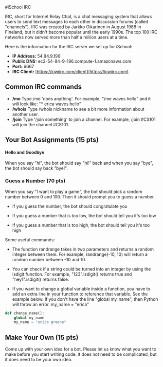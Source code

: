 #iSchool IRC

IRC, short for Internet Relay Chat, is a chat messaging system that allows users to send text messages to each other in discussion forums (called "channels"). IRC was created by Jarkko Oikarinen in August 1988 in Fineland, but it didn't become popular until the early 1990s. The top 100 IRC networks now served more than half a million users at a time.

Here is the information for the IRC server we set up for iSchool:

* **IP Address:** 54.84.9.196
* **Public DNS:** ec2-54-84-9-196.compute-1.amazonaws.com
* **Port:** 6667
* **IRC Client:** [https://kiwiirc.com/client](https://kiwiirc.com)


## Common IRC commands
* **/me** Type /me 'does anything'. For example, "/me waves hello" and it will look like: "* erica waves hello"
* **/whois** Type /whois nickname to see a bit more information about another user.
* **/join** Type '/join something' to join a channel. For example, /join #CS101 will join the channel #CS101.

## Your Bot Assignments (15 pts)
#### Hello and Goodbye
  When you say "hi", the bot should say "hi!" back and when you say "bye", the bot should say back "bye!".


### Guess a Number (70 pts)
  When you say "I want to play a game", the bot should pick a random number between
0 and 100. Then it should prompt you to guess a number.

* If you guess the number, the bot should congratulate you

* If you guess a number that is too low, the bot should tell you it's too low

* If you guess a number that is too high, the bot should tell you it's too high

Some useful commands:

* The function randrange takes in two parameters and returns a random integer between them. For example, randrange(-10, 10) will return a random number between -10 and 10.

* You can check if a string could be turned into an integer by using the isdigit function. For example, "123".isdigit() returns true and "hey1".isdigit() returns false.

* If you want to change a global variable inside a function, you have to add an extra line in your function to reference that variable. See the example below. If you don't have the line "global my_name", then Python will throw an error.
my_name = "erica"

```python
def change_name():
    global my_name
    my_name = "erica greene"
```

## Make Your Own (15 pts)
   Come up with your own idea for a bot. Please let us know what you want to make before you start writing code. It does not need to be complicated, but it does need to be your own idea.
